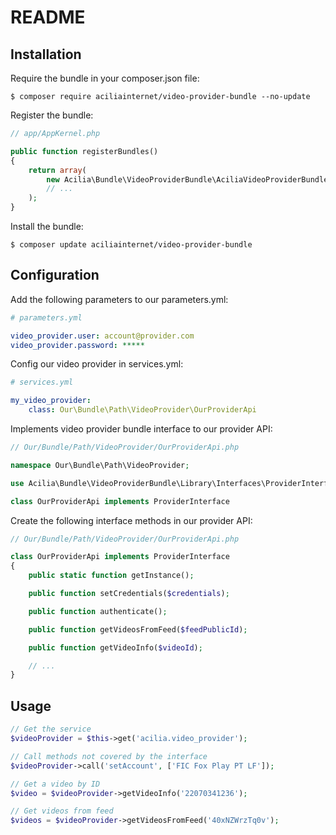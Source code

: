 # README
## Installation
Require the bundle in your composer.json file:

```
$ composer require aciliainternet/video-provider-bundle --no-update
```

Register the bundle:

```php
// app/AppKernel.php

public function registerBundles()
{
    return array(
        new Acilia\Bundle\VideoProviderBundle\AciliaVideoProviderBundle(),
        // ...
    );
}
```

Install the bundle:

```
$ composer update aciliainternet/video-provider-bundle
```

## Configuration
Add the following parameters to our parameters.yml:

```yaml
# parameters.yml

video_provider.user: account@provider.com
video_provider.password: *****
```

Config our video provider in services.yml:

```yaml
# services.yml

my_video_provider:
    class: Our\Bundle\Path\VideoProvider\OurProviderApi
```

Implements video provider bundle interface to our provider API:

```php
// Our/Bundle/Path/VideoProvider/OurProviderApi.php

namespace Our\Bundle\Path\VideoProvider;

use Acilia\Bundle\VideoProviderBundle\Library\Interfaces\ProviderInterface;

class OurProviderApi implements ProviderInterface
```

Create the following interface methods in our provider API:

```php
// Our/Bundle/Path/VideoProvider/OurProviderApi.php

class OurProviderApi implements ProviderInterface
{
    public static function getInstance();

    public function setCredentials($credentials);

    public function authenticate();

    public function getVideosFromFeed($feedPublicId);

    public function getVideoInfo($videoId);

    // ...
}
```

## Usage

```php
// Get the service
$videoProvider = $this->get('acilia.video_provider');

// Call methods not covered by the interface
$videoProvider->call('setAccount', ['FIC Fox Play PT LF']);

// Get a video by ID
$video = $videoProvider->getVideoInfo('22070341236');

// Get videos from feed
$videos = $videoProvider->getVideosFromFeed('40xNZWrzTq0v');
```

